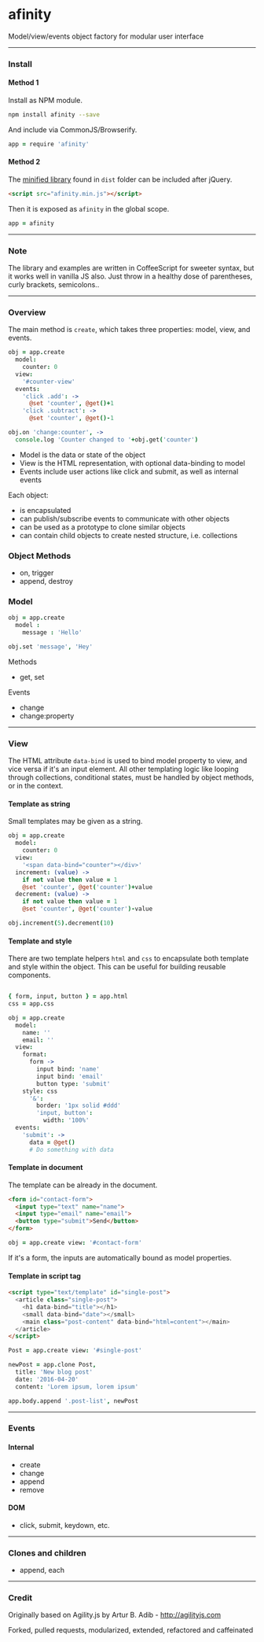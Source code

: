 # afinity

Model/view/events object factory for modular user interface

---

### Install

#### Method 1

Install as NPM module.

```bash
npm install afinity --save
```

And include via CommonJS/Browserify.

```coffeescript
app = require 'afinity'
```

#### Method 2

The [minified library](https://github.com/eliot-akira/afinity/blob/master/dist/afinity.min.js) found in `dist` folder can be included after jQuery.

```html
<script src="afinity.min.js"></script>
```

Then it is exposed as `afinity` in the global scope.

```coffeescript
app = afinity
```

---

### Note

The library and examples are written in CoffeeScript for sweeter syntax, but it works well in vanilla JS also. Just throw in a healthy dose of parentheses, curly brackets, semicolons..

---

### Overview

The main method is `create`, which takes three properties: model, view, and events.

```coffeescript
obj = app.create
  model:
    counter: 0
  view:
    '#counter-view'
  events:
    'click .add': ->
      @set 'counter', @get()+1
    'click .subtract': ->
      @set 'counter', @get()-1

obj.on 'change:counter', ->
  console.log 'Counter changed to '+obj.get('counter')
```

- Model is the data or state of the object
- View is the HTML representation, with optional data-binding to model
- Events include user actions like click and submit, as well as internal events

Each object:

- is encapsulated
- can publish/subscribe events to communicate with other objects
- can be used as a prototype to clone similar objects
- can contain child objects to create nested structure, i.e. collections

### Object Methods

- on, trigger
- append, destroy

### Model

```coffeescript
obj = app.create
  model :
    message : 'Hello'

obj.set 'message', 'Hey'
```

Methods

- get, set

Events

- change
- change:property

---

### View

The HTML attribute `data-bind` is used to bind model property to view, and vice versa if it's an input element. All other templating logic like looping through collections, conditional states, must be handled by object methods, or in the context.

#### Template as string

Small templates may be given as a string.

```coffeescript
obj = app.create
  model:
    counter: 0
  view:
    '<span data-bind="counter"></div>'
  increment: (value) ->
    if not value then value = 1
    @set 'counter', @get('counter')+value
  decrement: (value) ->
    if not value then value = 1
    @set 'counter', @get('counter')-value

obj.increment(5).decrement(10)
```

#### Template and style

There are two template helpers `html` and `css` to encapsulate both template and style within the object. This can be useful for building reusable components.

```coffeescript

{ form, input, button } = app.html
css = app.css

obj = app.create
  model:
    name: ''
    email: ''
  view:
    format:
      form ->
        input bind: 'name'
        input bind: 'email'
        button type: 'submit'
    style: css
      '&':
        border: '1px solid #ddd'
        'input, button':
          width: '100%'
  events:
    'submit': ->
      data = @get()
      # Do something with data
```

#### Template in document

The template can be already in the document.

```html
<form id="contact-form">
  <input type="text" name="name">
  <input type="email" name="email">
  <button type="submit">Send</button>
</form>
```

```coffeescript
obj = app.create view: '#contact-form'
```

If it's a form, the inputs are automatically bound as model properties.

#### Template in script tag

```html
<script type="text/template" id="single-post">
  <article class="single-post">
    <h1 data-bind="title"></h1>
    <small data-bind="date"></small>
    <main class="post-content" data-bind="html=content"></main>
  </article>
</script>
```

```coffeescript
Post = app.create view: '#single-post'

newPost = app.clone Post,
  title: 'New blog post'
  date: '2016-04-20'
  content: 'Lorem ipsum, lorem ipsum'

app.body.append '.post-list', newPost
```

---

### Events

#### Internal

- create
- change
- append
- remove

#### DOM

- click, submit, keydown, etc.

---

### Clones and children

- append, each

---

### Credit

Originally based on Agility.js by Artur B. Adib - http://agilityjs.com

Forked, pulled requests, modularized, extended, refactored and caffeinated
